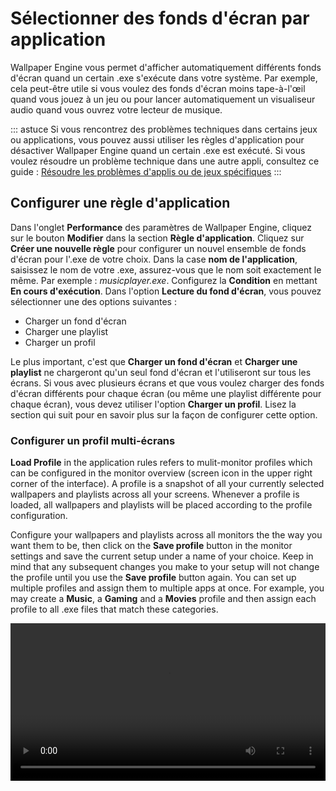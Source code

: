 # Sélectionner des fonds d'écran par application

Wallpaper Engine vous permet d'afficher automatiquement différents fonds d'écran quand un certain .exe s'exécute dans votre système. Par exemple, cela peut-être utile si vous voulez des fonds d'écran moins tape-à-l'œil quand vous jouez à un jeu ou pour lancer automatiquement un visualiseur audio quand vous ouvrez votre lecteur de musique.

::: astuce Si vous rencontrez des problèmes techniques dans certains jeux ou applications, vous pouvez aussi utiliser les règles d'application pour désactiver Wallpaper Engine quand un certain .exe est exécuté. Si vous voulez résoudre un problème technique dans une autre appli, consultez ce guide : [Résoudre les problèmes d'applis ou de jeux spécifiques](/functionality/applicationrules.html)
:::

## Configurer une règle d'application

Dans l'onglet **Performance** des paramètres de Wallpaper Engine, cliquez sur le bouton **Modifier** dans la section **Règle d'application**. Cliquez sur **Créer une nouvelle règle** pour configurer un nouvel ensemble de fonds d'écran pour l'.exe de votre choix. Dans la case **nom de l'application**, saisissez le nom de votre .exe, assurez-vous que le nom soit exactement le même. Par exemple : *musicplayer.exe*. Configurez la **Condition** en mettant **En cours d'exécution**. Dans l'option **Lecture du fond d'écran**, vous pouvez sélectionner une des options suivantes :

* Charger un fond d'écran
* Charger une playlist
* Charger un profil

Le plus important, c'est que **Charger un fond d'écran** et **Charger une playlist** ne chargeront qu'un seul fond d'écran et l'utiliseront sur tous les écrans. Si vous avec plusieurs écrans et que vous voulez charger des fonds d'écran différents pour chaque écran (ou même une playlist différente pour chaque écran), vous devez utiliser l'option **Charger un profil**. Lisez la section qui suit pour en savoir plus sur la façon de configurer cette option.

### Configurer un profil multi-écrans

**Load Profile** in the application rules refers to mulit-monitor profiles which can be configured in the monitor overview (screen icon in the upper right corner of the interface). A profile is a snapshot of all your currently selected wallpapers and playlists across all your screens. Whenever a profile is loaded, all wallpapers and playlists will be placed according to the profile configuration.

Configure your wallpapers and playlists across all monitors the the way you want them to be, then click on the **Save profile** button in the monitor settings and save the current setup under a name of your choice. Keep in mind that any subsequent changes you make to your setup will not change the profile until you use the **Save profile** button again. You can set up multiple profiles and assign them to multiple apps at once. For example, you may create a **Music**, a **Gaming** and a **Movies** profile and then assign each profile to all .exe files that match these categories.

<video width="100%" controls autplay loop>
  <source src="/videos/apprules.mp4" type="video/mp4">
  Your browser does not support the video tag.
</video>